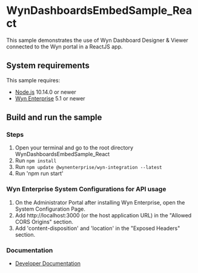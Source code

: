# WynDashboardsEmbedSample_React

This sample demonstrates the use of Wyn Dashboard Designer & Viewer connected to the Wyn portal in a ReactJS app.

## System requirements

This sample requires:
 * [Node.js](https://nodejs.org/en/download/) 10.14.0 or newer
 * [Wyn Enterprise](https://wyn.grapecity.com/demos/request/trial) 5.1 or newer
## Build and run the sample

### Steps

1. Open your terminal and go to the root directory WynDashboardsEmbedSample_React
2. Run `npm install`
3. Run `npm update @wynenterprise/wyn-integration --latest`
4. Run 'npm run start'

### Wyn Enterprise System Configurations for API usage
1. On the Administrator Portal after installing Wyn Enterprise, open the System Configuration Page.
2. Add http://localhost:3000 (or the host application URL) in the "Allowed CORS Origins" section.
3. Add 'content-disposition' and 'location' in the "Exposed Headers" section.

### Documentation

- [Developer Documentation](https://learn.wynenterprise.com/docs/dev-docs)
